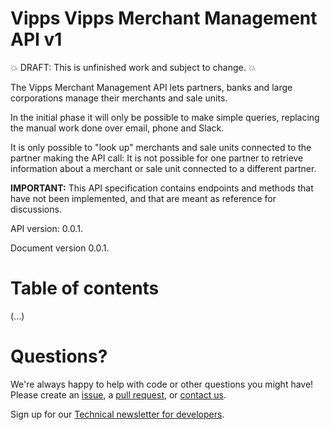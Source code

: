 # Vipps Vipps Merchant Management API v1

💥 DRAFT: This is unfinished work and subject to change. 💥

The Vipps Merchant Management API lets partners, banks and large corporations manage their merchants and sale units.

In the initial phase it will only be possible to make simple queries, replacing the manual work done over email, phone and Slack.

It is only possible to "look up" merchants and sale units connected to the partner making the API call:
It is not possible for one partner to retrieve information about a merchant or sale unit connected to a different partner.

**IMPORTANT:** This API specification contains endpoints and methods that have not been implemented, and that are meant as reference for discussions.

API version: 0.0.1.

Document version 0.0.1.

# Table of contents

(...)

# Questions?

We're always happy to help with code or other questions you might have!
Please create an [issue](https://github.com/vippsas/vipps-ecom-api/issues),
a [pull request](https://github.com/vippsas/vipps-ecom-api/pulls),
or [contact us](https://github.com/vippsas/vipps-developers/blob/master/contact.md).

Sign up for our [Technical newsletter for developers](https://github.com/vippsas/vipps-developers/tree/master/newsletters).
